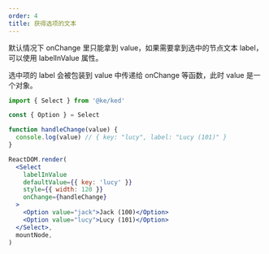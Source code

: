 ```yaml
---
order: 4
title: 获得选项的文本
---
```


默认情况下 onChange 里只能拿到 value，如果需要拿到选中的节点文本 label，可以使用 labelInValue 属性。

选中项的 label 会被包装到 value 中传递给 onChange 等函数，此时 value 是一个对象。

```jsx
import { Select } from '@ke/ked'

const { Option } = Select

function handleChange(value) {
  console.log(value) // { key: "lucy", label: "Lucy (101)" }
}

ReactDOM.render(
  <Select
    labelInValue
    defaultValue={{ key: 'lucy' }}
    style={{ width: 120 }}
    onChange={handleChange}
  >
    <Option value="jack">Jack (100)</Option>
    <Option value="lucy">Lucy (101)</Option>
  </Select>,
  mountNode,
)
```
